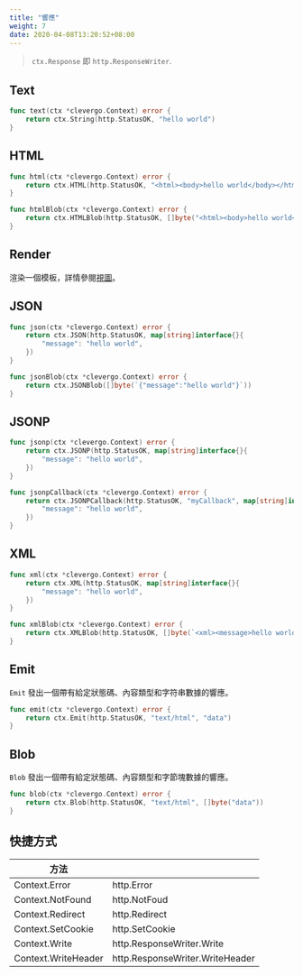 ```yaml
---
title: "響應"
weight: 7
date: 2020-04-08T13:20:52+08:00
---
```


> `ctx.Response` 即 `http.ResponseWriter`.

## Text

```go
func text(ctx *clevergo.Context) error {
    return ctx.String(http.StatusOK, "hello world")
}
```

## HTML

```go
func html(ctx *clevergo.Context) error {
    return ctx.HTML(http.StatusOK, "<html><body>hello world</body></html>")
}

func htmlBlob(ctx *clevergo.Context) error {
    return ctx.HTMLBlob(http.StatusOK, []byte("<html><body>hello world</body></html>"))
}
```

## Render

渲染一個模板，詳情參閱[視圖](/zh-hant/docs/views)。

## JSON

```go
func json(ctx *clevergo.Context) error {
	return ctx.JSON(http.StatusOK, map[string]interface{}{
        "message": "hello world",
    })
}

func jsonBlob(ctx *clevergo.Context) error {
    return ctx.JSONBlob([]byte(`{"message":"hello world"}`))
}
```

## JSONP

```go
func jsonp(ctx *clevergo.Context) error {
	return ctx.JSONP(http.StatusOK, map[string]interface{}{
        "message": "hello world",
    })
}

func jsonpCallback(ctx *clevergo.Context) error {
	return ctx.JSONPCallback(http.StatusOK, "myCallback", map[string]interface{}{
        "message": "hello world",
    })
}
```

## XML

```go
func xml(ctx *clevergo.Context) error {
	return ctx.XML(http.StatusOK, map[string]interface{}{
        "message": "hello world",
    })
}

func xmlBlob(ctx *clevergo.Context) error {
    return ctx.XMLBlob(http.StatusOK, []byte(`<xml><message>hello world</message></xml>`))
}
```

## Emit

`Emit` 發出一個帶有給定狀態碼、內容類型和字符串數據的響應。

```go
func emit(ctx *clevergo.Context) error {
    return ctx.Emit(http.StatusOK, "text/html", "data")
}
```

## Blob

`Blob` 發出一個帶有給定狀態碼、內容類型和字節塊數據的響應。

```go
func blob(ctx *clevergo.Context) error {
    return ctx.Blob(http.StatusOK, "text/html", []byte("data"))
}
```

## 快捷方式

| 方法 | |
|---|---|
| Context.Error | http.Error |
| Context.NotFound | http.NotFoud |
| Context.Redirect | http.Redirect |
| Context.SetCookie | http.SetCookie |
| Context.Write | http.ResponseWriter.Write |
| Context.WriteHeader | http.ResponseWriter.WriteHeader |
